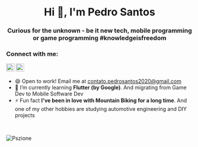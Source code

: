 <h1 align="center">Hi 👋, I'm Pedro Santos</h1>
<h3 align="center">Curious for the unknown - be it new tech, mobile programming or game programming #knowledgeisfreedom</h3>

<!-- ![GitHub followers](https://img.shields.io/github/followers/Pszione?logo=GitHub&style=for-the-badge)-->

###   Connect with me:

<a href="https://www.linkedin.com/in/pedro-santos-4000/" target="blank"><img src="https://cdn.jsdelivr.net/npm/simple-icons@3.0.1/icons/linkedin.svg" alt="pedro-santos-4000" height="22" width="22" /></a>
<a href="https://www.youtube.com/channel/UCFYl4RiSmhlti5qd5R9Eu0w" target="blank"><img src="https://cdn.jsdelivr.net/npm/simple-icons@3.0.1/icons/youtube.svg" alt="UCFYl4RiSmhlti5qd5R9Eu0w" height="22" width="22" /></a>

- 😄 Open to work! Email me at contato.pedrosantos2020@gmail.com
- 🌱 I’m currently learning **Flutter (by Google)**. And migrating from Game Dev to Mobile Software Dev
- ⚡ Fun fact **I've been in love with Mountain Biking for a long time**. And one of my other hobbies are studying automotive engineering and DIY projects

<br />

<p><img align="left" src="https://github-readme-stats.vercel.app/api/top-langs/?username=Pszione&layout=compact&hide=html" alt="Pszione" /></p>

<!-- <p><img align="center" src="https://github-readme-stats.vercel.app/api?username=Pszione&show_icons=true" alt="Pszione" /></p> -->

<!--

Here are some ideas to get you started:

- 🔭 I’m currently working on ...
- 🌱 I’m currently learning ...
- 👯 I’m looking to collaborate on ...
- 🤔 I’m looking for help with ...
- 💬 Ask me about ...
- 📫 How to reach me: ...
- 😄 Pronouns: ...
- ⚡ Fun fact: ...
-->
